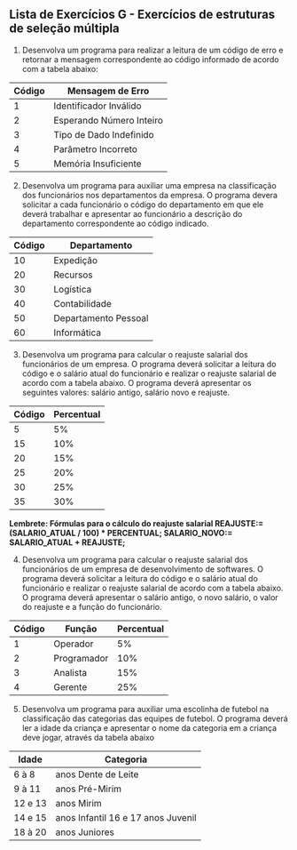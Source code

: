## Lista de Exercícios G - Exercícios de estruturas de seleção múltipla

1) Desenvolva um programa para realizar a leitura de um código de erro e retornar a mensagem correspondente ao código informado de acordo com a tabela abaixo:

|Código| Mensagem de Erro|
|---|---|
|1| Identificador Inválido|
|2| Esperando Número Inteiro|
|3| Tipo de Dado Indefinido|
|4| Parâmetro Incorreto|
|5| Memória Insuficiente|

2) Desenvolva um programa para auxiliar uma empresa na classificação dos funcionários nos departamentos da empresa. O programa devera solicitar a cada funcionário o código do departamento em que ele deverá trabalhar e apresentar ao funcionário a descrição do departamento correspondente ao código indicado.

|Código| Departamento|
|---|---|
|10| Expedição|
|20| Recursos| Humanos
|30| Logística|
|40| Contabilidade|
|50| Departamento Pessoal|
|60| Informática|

3) Desenvolva um programa para calcular o reajuste salarial dos funcionários de um empresa. O programa deverá solicitar a leitura do código e o salário atual do funcionário e realizar o reajuste salarial de acordo com a tabela abaixo. O programa deverá apresentar os seguintes valores: salário antigo, salário novo e reajuste.

|Código|Percentual|
|---|---|
|5 | 5%
|15| 10%
|20| 15%
|25| 20%
|30| 25%
|35| 30%

 **Lembrete: Fórmulas para o cálculo do reajuste salarial
REAJUSTE:= (SALARIO_ATUAL / 100) \* PERCENTUAL;
SALARIO_NOVO:= SALARIO_ATUAL + REAJUSTE;**

4) Desenvolva um programa para calcular o reajuste salarial dos funcionários de um empresa de desenvolvimento de softwares. O programa deverá solicitar a leitura do código e o salário atual do funcionário e realizar o reajuste salarial de acordo com a tabela abaixo. O programa deverá apresentar o salário antigo, o novo salário, o valor do reajuste e a função do funcionário.

|Código| Função| Percentual|
|---|---|---|
|1| Operador| 5%
|2| Programador| 10%
|3| Analista| 15%
|4| Gerente| 25%

5) Desenvolva um programa para auxiliar uma escolinha de futebol na classificação das categorias das equipes de futebol. O programa deverá ler a idade da criança e apresentar o nome da categoria em a criança deve jogar, através da tabela abaixo

|Idade|Categoria|
|-----| -----|
|6 à 8|  anos Dente de Leite|
|9 à 11| anos Pré-Mirim|
|12 e 13| anos Mirim|
|14 e 15| anos Infantil 16 e 17 anos Juvenil|
|18 à 20| anos Juniores|
